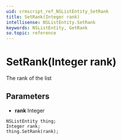 ```yaml
---
uid: crmscript_ref_NSListEntity_SetRank
title: SetRank(Integer rank)
intellisense: NSListEntity.SetRank
keywords: NSListEntity, GetRank
so.topic: reference
---
```


# SetRank(Integer rank)

The rank of the list

## Parameters

* **rank** Integer

```crmscript
NSListEntity thing;
Integer rank;
thing.SetRank(rank);
```

